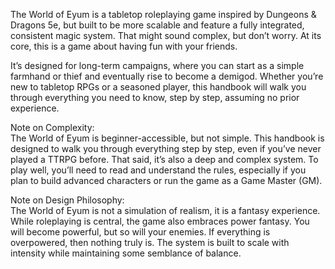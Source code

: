 The World of Eyum is a tabletop roleplaying game inspired by Dungeons & Dragons 5e, but built to be more scalable and feature a fully integrated, consistent magic system. That might sound complex, but don’t worry. At its core, this is a game about having fun with your friends.

It’s designed for long-term campaigns, where you can start as a simple farmhand or thief and eventually rise to become a demigod. Whether you’re new to tabletop RPGs or a seasoned player, this handbook will walk you through everything you need to know, step by step, assuming no prior experience.

Note on Complexity:  
The World of Eyum is beginner-accessible, but not simple. This handbook is designed to walk you through everything step by step, even if you’ve never played a TTRPG before. That said, it’s also a deep and complex system. To play well, you’ll need to read and understand the rules, especially if you plan to build advanced characters or run the game as a Game Master (GM).

Note on Design Philosophy:  
The World of Eyum is not a simulation of realism, it is a fantasy experience. While roleplaying is central, the game also embraces power fantasy. You will become powerful, but so will your enemies. If everything is overpowered, then nothing truly is. The system is built to scale with intensity while maintaining some semblance of balance.